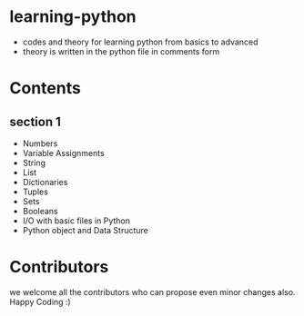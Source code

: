 # learning-python
- codes and theory for learning python from basics to advanced
- theory is written in the python file in comments form

# Contents
## section 1
- Numbers
- Variable Assignments
- String
- List
- Dictionaries
- Tuples
- Sets
- Booleans
- I/O with basic files in Python
- Python object and Data Structure



# Contributors
we welcome all the contributors who can propose even minor changes also. Happy Coding :)
